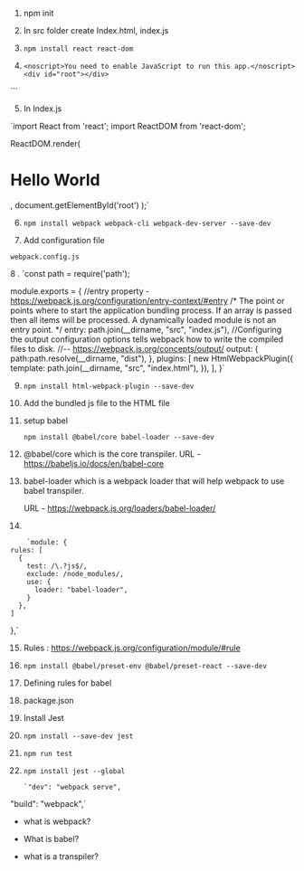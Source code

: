 1. npm init

2. In src folder create Index.html, index.js

3.  `npm install react react-dom`

4.  ```<body>
    <noscript>You need to enable JavaScript to run this app.</noscript>
    <div id="root"></div>
  </body>```

5. In Index.js

 `import React from 'react';
import ReactDOM from 'react-dom';

ReactDOM.render(
    <h1>Hello World</h1>,
  document.getElementById('root')
);`

6. `npm install webpack webpack-cli webpack-dev-server --save-dev`

7.   Add configuration file

    webpack.config.js

8 . `const path = require('path');

module.exports = {
  //entry property - https://webpack.js.org/configuration/entry-context/#entry
  /* The point or points where to start the application bundling process. 
  If an array is passed then all items will be processed.
    A dynamically loaded module is not an entry point. */
  entry: path.join(__dirname, "src", "index.js"),
  //Configuring the output configuration options tells webpack how to write the compiled files to disk.
  //-- https://webpack.js.org/concepts/output/
  output: {
    path:path.resolve(__dirname, "dist"),
  },
  plugins: [
    new HtmlWebpackPlugin({
      template: path.join(__dirname, "src", "index.html"),
    }),
  ],
}`

9. `npm install html-webpack-plugin --save-dev`

10. Add the bundled js file to the HTML file

11. setup babel

    `npm install @babel/core babel-loader --save-dev`

12.  @babel/core  which is the core transpiler. URL - https://babeljs.io/docs/en/babel-core

13.  babel-loader which is a webpack loader that will help webpack to use babel transpiler. 

        URL - https://webpack.js.org/loaders/babel-loader/

14.  

        `module: {
    rules: [
      {
        test: /\.?js$/,
        exclude: /node_modules/,
        use: {
          loader: "babel-loader",
        }
      },
    ]
  },`

 15. Rules : https://webpack.js.org/configuration/module/#rule

 16.  `npm install @babel/preset-env @babel/preset-react --save-dev`

 17.  Defining rules for babel

 18.  package.json 

19. Install Jest 

20. `npm install --save-dev jest`

21. `npm run test`

22. `npm install jest --global`

        `"dev": "webpack serve",
  "build": "webpack",`

- what is webpack?

- What is babel?

- what is a transpiler?

